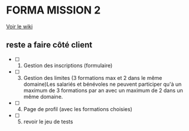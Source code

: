 # FORMA MISSION 2
[Voir le wiki](https://github.com/kckmdev/formaSio/wiki)


## reste a faire côté client
- [ ] 1. Gestion des inscriptions (formulaire)
- [ ] 3. Gestion des limites (3 formations max et 2 dans le même domaine)Les salariés et bénévoles ne peuvent participer qu'à un maximum de 3 formations par an avec un maximum de 2 dans un même domaine.
- [ ] 4. Page de profil (avec les formations choisies)
- [ ] 5. revoir le jeu de tests


